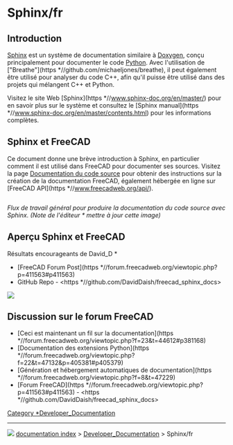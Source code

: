 # Sphinx/fr
## Introduction

[Sphinx](Sphinx/fr.md) est un système de documentation similaire à [Doxygen](Doxygen/fr.md), conçu principalement pour documenter le code [Python](Python/fr.md). Avec l\'utilisation de [\"Breathe\"](https   *//github.com/michaeljones/breathe), il peut également être utilisé pour analyser du code C++, afin qu\'il puisse être utilisé dans des projets qui mélangent C++ et Python.

Visitez le site Web [Sphinx](https   *//www.sphinx-doc.org/en/master/) pour en savoir plus sur le système et consultez le [Sphinx manual](https   *//www.sphinx-doc.org/en/master/contents.html) pour les informations complètes.

## Sphinx et FreeCAD 

Ce document donne une brève introduction à Sphinx, en particulier comment il est utilisé dans FreeCAD pour documenter ses sources. Visitez la page [Documentation du code source](source_documentation/fr.md) pour obtenir des instructions sur la création de la documentation FreeCAD, également hébergée en ligne sur [FreeCAD API](https   *//www.freecadweb.org/api/).

<img alt="" src=images/FreeCAD_sphinx_workflow.svg  style="width   *800px;">



*Flux de travail général pour produire la documentation du code source avec Sphinx. (Note de l'éditeur   * mettre à jour cette image)*

## Aperçu Sphinx et FreeCAD 

Résultats encourageants de David_D   *

-   [FreeCAD Forum Post](https   *//forum.freecadweb.org/viewtopic.php?p=411563#p411563)
-   GitHub Repo - <https   *//github.com/DavidDaish/freecad_sphinx_docs>

![](images/Freecad-sphinx-docs-preview.png )

## Discussion sur le forum FreeCAD 

-   [Ceci est maintenant un fil sur la documentation](https   *//forum.freecadweb.org/viewtopic.php?f=23&t=44612#p381168)
-   [Documentation des extensions Python](https   *//forum.freecadweb.org/viewtopic.php?f=22&t=47132&p=405381#p405379)
-   [Génération et hébergement automatiques de documentation](https   *//forum.freecadweb.org/viewtopic.php?f=8&t=47229)
-   [Forum FreeCAD](https   *//forum.freecadweb.org/viewtopic.php?p=411563#p411563) - <https   *//github.com/DavidDaish/freecad_sphinx_docs>

[Category   *Developer_Documentation](Category_Developer_Documentation.md)



---
![](images/Right_arrow.png) [documentation index](../README.md) > [Developer_Documentation](Category_Developer_Documentation.md) > Sphinx/fr
